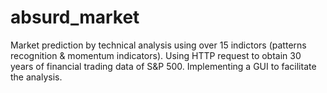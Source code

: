 # absurd_market
Market prediction by technical analysis using over 15 indictors (patterns recognition &amp; momentum indicators). Using HTTP request to obtain 30 years of financial trading data of S&amp;P 500. Implementing a GUI to facilitate the analysis.  
